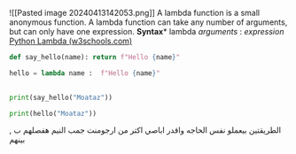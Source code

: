 ![[Pasted image 20240413142053.png]]
	A lambda function is a small anonymous function.
	A lambda function can take any number of arguments, but can only have one expression.
	 **Syntax***
	lambda _arguments_ : _expression_
[Python Lambda (w3schools.com)](https://www.w3schools.com/python/python_lambda.asp)


```python
def say_hello(name): return f"Hello {name}"

hello = lambda name :  f"Hello {name}"
 

print(say_hello("Moataz"))

print(hello("Moataz"))
```
الطريقتين بيعملو نفس الحاجه
واقدر اباصي اكتر من ارجومنت جمب النيم هفصلهم ب , بينهم
